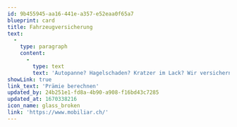 ```yaml
---
id: 9b455945-aa16-441e-a357-e52eaa0f65a7
blueprint: card
title: Fahrzeugversicherung
text:
  -
    type: paragraph
    content:
      -
        type: text
        text: 'Autopanne? Hagelschaden? Kratzer im Lack? Wir versichern Sie und Ihr Auto gegen alle Risiken.'
showLink: true
link_text: 'Prämie berechnen'
updated_by: 24b251e1-fd8a-4b90-a908-f16bd43c7285
updated_at: 1670338216
icon_name: glass_broken
link: 'https://www.mobiliar.ch/'
---
```

